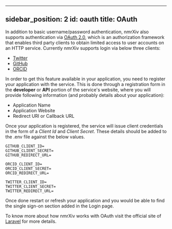 ______________________________________________________________________

## sidebar_position: 2 id: oauth title: OAuth

In addition to basic username/password authentication, nmrXiv also supports authentication via [OAuth 2.0](https://www.digitalocean.com/community/tutorials/an-introduction-to-oauth-2), which is an authorization framework that enables third party clients to obtain limited access to user accounts on an HTTP service.
Currently nmrXiv supports login via below three clients:

- [Twitter](https://twitter.com/)
- [GitHub](https://github.com/)
- [ORCID](https://orcid.org/)

In order to get this feature available in your application, you need to register your application with the service. This is done through a registration form in the **developer** or **API** portion of the service's website, where you will provide following information (and probably details about your application):

- Application Name
- Application Website
- Redirect URI or Callback URL

Once your application is registered, the service will issue client credentials in the form of a *Client Id*  and *Client Secret*. These details should be added to the .env file against the below values.

```
GITHUB_CLIENT_ID=
GITHUB_CLIENT_SECRET=
GITHUB_REDIRECT_URL=

ORCID_CLIENT_ID=
ORCID_CLIENT_SECRET=
ORCID_REDIRECT_URL=

TWITTER_CLIENT_ID=
TWITTER_CLIENT_SECRET=
TWITTER_REDIRECT_URL=
```

Once done restart or refresh your application and you would be able to find the single sign-on section added in the Login page.

To know more about how nmrXiv works with OAuth visit the official site of [Laravel](https://laravel.com/8.x/socialite) for more details.

